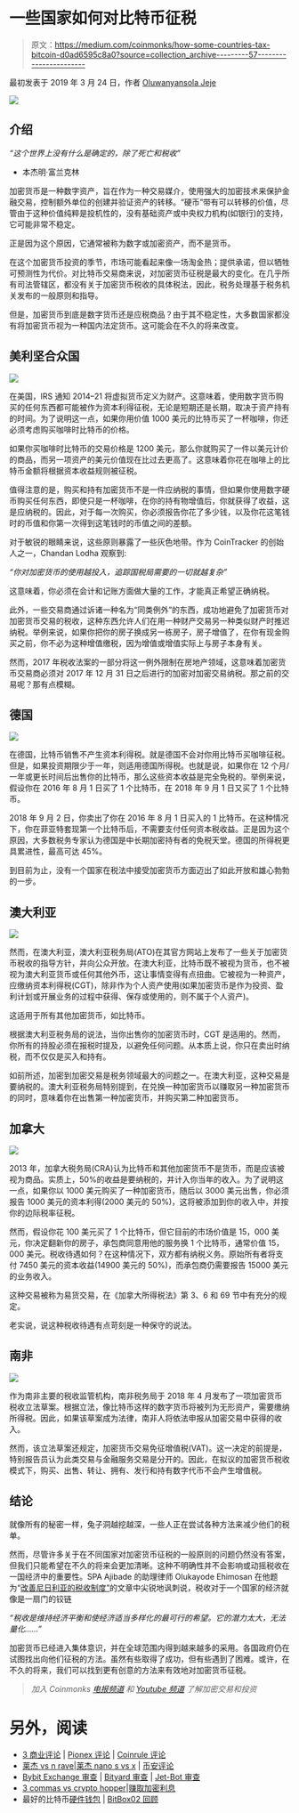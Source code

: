 # 一些国家如何对比特币征税

> 原文：<https://medium.com/coinmonks/how-some-countries-tax-bitcoin-d0ad6595c8a0?source=collection_archive---------57----------------------->

最初发表于 2019 年 3 月 24 日，作者 [Oluwanyansola Jeje](https://www.linkedin.com/in/oluwayansola/)

![](img/9879d2fa8ed871430bcef83534f4afe1.png)

## 介绍

*“这个世界上没有什么是确定的，除了死亡和税收”*

*   本杰明·富兰克林

加密货币是一种数字资产，旨在作为一种交易媒介，使用强大的加密技术来保护金融交易，控制额外单位的创建并验证资产的转移。“硬币”带有可以转移的价值，尽管由于这种价值纯粹是投机性的，没有基础资产或中央权力机构(如银行)的支持，它可能非常不稳定。

正是因为这个原因，它通常被称为数字或加密资产，而不是货币。

在这个加密货币投资的季节，市场可能看起来像一场淘金热；提供承诺，但以牺牲可预测性为代价。对比特币交易商来说，对加密货币征税是最大的变化。在几乎所有司法管辖区，都没有关于加密货币税收的具体税法，因此，税务处理基于税务机关发布的一般原则和指导。

但是，加密货币到底是数字货币还是应税商品？由于其不稳定性，大多数国家都没有将加密货币视为一种国内法定货币。这可能会在不久的将来改变。

## 美利坚合众国

![](img/b3cfe22dbb6960b46999212c663c5296.png)

在美国，IRS 通知 2014–21 将虚拟货币定义为财产。这意味着，使用数字货币购买的任何东西都可能被作为资本利得征税，无论是短期还是长期，取决于资产持有的时间。为了说明这一点，如果你用价值 1000 美元的比特币买了一杯咖啡，你还必须考虑购买咖啡时比特币的价格。

如果你买咖啡时比特币的交易价格是 1200 美元，那么你就购买了一件以美元计价的商品，而另一项资产的美元价值现在比过去更高了。这意味着你花在咖啡上的比特币金额将根据资本收益规则被征税。

值得注意的是，购买和持有加密货币不是一件应纳税的事情，但如果你使用数字硬币购买任何东西，即使只是一杯咖啡，在你的持有物增值后，你就获得了收益，这是应纳税的。因此，对于每一次购买，你必须报告你花了多少钱，以及你花这笔钱时的币值和你第一次得到这笔钱时的币值之间的差额。

对于敏锐的眼睛来说，这些原则暴露了一些灰色地带。作为 CoinTracker 的创始人之一，Chandan Lodha 观察到:

*“你对加密货币的使用越投入，追踪国税局需要的一切就越复杂”*

这意味着，你必须在会计和记账方面做大量的工作，才能真正希望正确纳税。

此外，一些交易商通过诉诸一种名为“同类例外”的东西，成功地避免了加密货币对加密货币交易的税收，这种东西允许人们在用一种财产交易另一种类似财产时推迟纳税。举例来说，如果你把你的房子换成另一栋房子，房子增值了，在你有现金购买之前，你不必为这种增值缴税，因为增值或增值实际上与房子本身有关。

然而，2017 年税收法案的一部分将这一例外限制在房地产领域，这意味着加密货币交易商必须对 2017 年 12 月 31 日之后进行的加密对加密交易纳税。那之前的交易呢？那有点模糊。

## 德国

![](img/0e77a11d8c2d190918dc2dee40a6e399.png)

在德国，比特币销售不产生资本利得税。就是德国不会对你用比特币买咖啡征税。但是，如果投资期限少于一年，则适用德国所得税。也就是说，如果你在 12 个月/一年或更长时间后出售你的比特币，那么这些资本收益是完全免税的。举例来说，假设你在 2016 年 8 月 1 日买了 1 个比特币，在 2018 年 9 月 1 日又买了 1 个比特币。

2018 年 9 月 2 日，你卖出了你在 2016 年 8 月 1 日买入的 1 比特币。在这种情况下，你在菲亚特套现第一个比特币后，不需要支付任何资本税收益。正是因为这个原因，大多数税务专家认为德国是中长期加密持有者的免税天堂。德国的所得税更具累进性，最高可达 45%。

到目前为止，没有一个国家在税法中接受加密货币方面迈出了如此开放和雄心勃勃的一步。

## 澳大利亚

![](img/37406a0ba90af01491bc068fa2a33fb6.png)

然而，在澳大利亚，澳大利亚税务局(ATO)在其官方网站上发布了一些关于加密货币税收的指导方针，并向公众开放。在澳大利亚，比特币既不被视为货币，也不被视为澳大利亚货币或任何其他外币，这让事情变得有点扭曲。它被视为一种资产，应缴纳资本利得税(CGT)，除非作为个人资产使用(如果加密货币是作为投资、盈利计划或开展业务的过程中获得、保存或使用的，则不属于个人资产)。

这适用于所有其他加密货币，如比特币。

根据澳大利亚税务局的说法，当你出售你的加密货币时，CGT 是适用的。然而，你所有的持股必须在报税时提及，以避免任何问题。从本质上说，你只在卖出时纳税，而不仅仅是买入和持有。

如前所述，加密到加密交易是税务领域最大的问题之一。在澳大利亚，这种交易是要纳税的。澳大利亚税务局特别提到，在兑换一种加密货币以赚取另一种加密货币的同时，意味着你在出售第一种加密货币，并购买第二种加密货币。

## 加拿大

![](img/0ccb307a0bdcda032745cf8f0d801f84.png)

2013 年，加拿大税务局(CRA)认为比特币和其他加密货币不是货币，而是应该被视为商品。实质上，50%的收益是要纳税的，并计入你当年的收入。为了说明这一点，如果你以 1000 美元购买了一种加密货币，随后以 3000 美元出售，你必须报告 1000 美元的资本利得(2000 美元的 50%)，这将被添加到你的收入中，并按你的边际税率征税。

然而，假设你花 100 美元买了 1 个比特币，但它目前的市场价值是 15，000 美元，你决定翻新你的房子，承包商同意用他的服务换 1 个比特币，通常价值 15，000 美元。税收待遇如何？在这种情况下，双方都有纳税义务。原始所有者将支付 7450 美元的资本收益(14900 美元的 50%)，而承包商仍需要报告 15000 美元的业务收入。

这种交易被称为易货交易，在《加拿大所得税法》第 3、6 和 69 节中有充分的规定。

老实说，说这种税收待遇有点苛刻是一种保守的说法。

## 南非

![](img/36c86458ea359c10fbd2805209cc24de.png)

作为南非主要的税收监管机构，南非税务局于 2018 年 4 月发布了一项加密货币税收立法草案。根据立法，像比特币这样的数字货币将被列为无形资产，需要缴纳所得税。因此，如果该草案成为法律，南非人将依法申报从加密交易中获得的收入。

然而，该立法草案还规定，加密货币交易免征增值税(VAT)。这一决定的前提是，特别报告员认为此类交易与金融服务交易是分开的。因此，在拟议的加密货币税收模式下，购买、出售、转让、拥有、发行和持有数字代币不会产生增值税。

## 结论

就像所有的秘密一样，兔子洞越挖越深，一些人正在尝试各种方法来减少他们的税单。

然而，尽管许多关于在不同国家对加密货币征税的一般原则的问题仍然没有答案，但我们只能希望在不久的将来会更加清晰。这种不明确性并不会影响或动摇税收在一国经济中的重要性。SPA Ajibade 的助理律师 Olukayode Ehimosan 在他题为“[改善尼日利亚的税收制度”](https://mylawaxis360.wordpress.com/2019/01/18/improving-the-nigerian-tax-ttitude/)的文章中尖锐地讽刺说，税收对于一个国家的经济就像是一扇门的铰链

*“税收是维持经济平衡和使经济适当多样化的最可行的希望。它的潜力太大，无法量化……”*

加密货币已经进入集体意识，并在全球范围内得到越来越多的采用。各国政府仍在试图找出向他们征税的方法。虽然有些取得了成功，但有些遇到了困难。或许，在不久的将来，我们可以找到更有创意的方法来有效地对加密货币征税。

> *加入 Coinmonks* [*电报频道*](https://t.me/coincodecap) *和* [*Youtube 频道*](https://www.youtube.com/c/coinmonks/videos) *了解加密交易和投资*

# 另外，阅读

*   [3 商业评论](/coinmonks/3commas-review-an-excellent-crypto-trading-bot-2020-1313a58bec92) | [Pionex 评论](https://coincodecap.com/pionex-review-exchange-with-crypto-trading-bot) | [Coinrule 评论](/coinmonks/coinrule-review-2021-a-beginner-friendly-crypto-trading-bot-daf0504848ba)
*   [莱杰 vs n rave](/coinmonks/ledger-vs-ngrave-zero-7e40f0c1d694)|[莱杰 nano s vs x](/coinmonks/ledger-nano-s-vs-x-battery-hardware-price-storage-59a6663fe3b0) | [币安评论](/coinmonks/binance-review-ee10d3bf3b6e)
*   [Bybit Exchange 审查](/coinmonks/bybit-exchange-review-dbd570019b71) | [Bityard 审查](https://coincodecap.com/bityard-reivew) | [Jet-Bot 审查](https://coincodecap.com/jet-bot-review)
*   [3 commas vs crypto hopper](/coinmonks/3commas-vs-pionex-vs-cryptohopper-best-crypto-bot-6a98d2baa203)|[赚取加密利息](/coinmonks/earn-crypto-interest-b10b810fdda3)
*   最好的比特币[硬件钱包](/coinmonks/hardware-wallets-dfa1211730c6) | [BitBox02 回顾](/coinmonks/bitbox02-review-your-swiss-bitcoin-hardware-wallet-c36c88fff29)